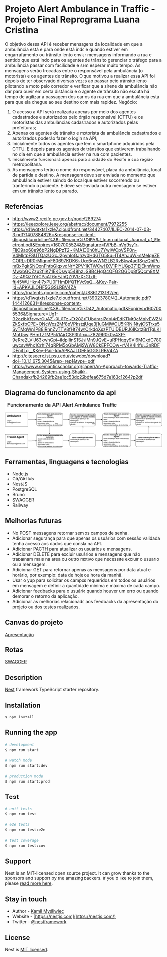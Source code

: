 # Projeto Alert Ambulance in Traffic - Projeto Final Reprograma Luana Cristina

O objetivo dessa API é receber mensagens da localidade em que a ambulância está e para onde está indo e quando estiver em engarrafamento ou trânsito lento enviar mensagens informando a rua e sentido que está indo para os agentes de trânsito gerenciar o tráfego para a ambulância passar com facilidade e sem esperar muito tempo.
As mensagens serão trocadas entre o responsável pela ambulância (o motorista) e os agentes de trânsito.
O que motivou a realizar essa API foi depois de ter observado diversas vezes ao passar pelo trânsito lento pilotando a moto pelo corredor e verificar que a sirene da ambulância não dar para ouvir em certa distância e o agente de trânsito não escuta há tempo de agilizar a passagem dos carros da rua em que a ambulância está para que ela chegue ao seu destino com mais rapidez.
Negócio:
1. O acesso a API será realizada apenas por meio dos agentes cadastrados e autorizados pelo órgão responsável (CTTU) e os motoristas das ambulâncias cadastrados e autorizados pelas prefeituras;
2. Apenas os agentes de trânsito e motorista da ambulância cadastrados e autorizados poderão fazer o login na API;
3. Inicialmente todos os agentes que tem o smartphone adquiridos pela CTTU. E depois para os agentes de trânsitos que estiverem trabalhando no dia em que a ambulância estiver na rua com pacientes.
4. Inicialmente funcionará apenas para a cidade do Recife e sua região metropolitana.
5. As mensagens terão o nome do responsável, placa da ambulância, local de partida e destino. A mensagem deve ser enviada no momento que ambulância estiver saindo do local que estiver socorrendo ou tranferindo o paciente. E deve ser enviada outra mensagem se estiver em um trânsito lento ou parado. 

## Referências

* http://www2.recife.pe.gov.br/node/289274
* https://ieeexplore.ieee.org/abstract/document/7972255
* https://d1wqtxts1xzle7.cloudfront.net/34427407/IIJEC-2014-07-03-3.pdf?1407884826=&response-content-disposition=inline%3B+filename%3DIPASJ_International_Journal_of_Electroni.pdf&Expires=1607005524&Signature=IVPbB-nVg9sy1r-FljO9ao68e96bP2NgDPzT2~KMA1C0h0hU7YwIWCpVSP0n-V4MktpFSUTQazUGcJ2pvhIoGJhzv0HdGTG58u~IT4AhJuW~sMelqeZECORL~DR0rMIqnnF80697KDK6~Uxe6gwWN2LB2RvBkw4adfSgzQhiPumBxPgkSNOxnFhtbGlqxvdNrY2PVr1KTWCwHXV1PiYUGp371EjEkmWmxMwxbGCZzu2fiiK71EKDswp548hz~S8B4HgQ4QFG2QGDp8f5Qcm8XMDz-49QZtYdCPaAT6nEJhQZ0VlzX5GLdl-ftj45WUHkn4j7xPU0FHmDIfQThVc9sQ__&Key-Pair-Id=APKAJLOHF5GGSLRBV4ZA
* https://patents.google.com/patent/US8612131B2/en
* https://d1wqtxts1xzle7.cloudfront.net/39023780/42_Automatic.pdf?1444126631=&response-content-disposition=inline%3B+filename%3D42_Automatic.pdf&Expires=1607005536&Signature=Ug1-B2ozibKfsvwrGuAZ~0L6Tz~Et282sFUbdmsl7dnI4rEdKTMt9cMqjvEWZNZkSxfpCPE~ONcWoz2Mf8pVPkstzjUqe3j1uGMlWOU5KRNINtyjCSTrxs5SvTMqWn1P88lRnnZyTTV8fHt74wrOrkdqXszPTUlDBURJ6IKxtzBrlTgLKIMoU5wjPHmTZ1MP5k1AjrCSP3h1mu~Z82j9R0k0v4XP-9eRre2LViJ63kwhGpi~iIdpIIinS1SJyiMn9JQvE~uRPHqqy9Vl6MCxdC780uwcsvWhx1CrhI74qRPM5oGbAMjSWW8CkEPFCOw~rV4K4l4fuL3nRDFDEnjfLg__&Key-Pair-Id=APKAJLOHF5GGSLRBV4ZA
* http://citeseerx.ist.psu.edu/viewdoc/download?doi=10.1.1.675.3045&rep=rep1&type=pdf
* https://www.semanticscholar.org/paper/An-Approach-towards-Traffic-Management-System-using-Shaikh-Chandak/fb24269fb2ae1cc53dc22bdfea675d7e163c1264?p2df



## Diagrama do funcionamento da api

![Funcionamento API Alert Ambulance Traffic](FuncionamentoAPIAlertAmbulanceTraffic.png)

## Ferramentas, linguagens e tecnologias
* Node.js
* Git/GitHub
* NestJS
* PostgreSQL
* Bruno
* SWAGGER
* Railway

## Melhorias futuras
* No POST messagens retornar sem os campos de senha.
* Adicionar segurança para que apenas os usuários com sessão validada tenha acesso aos dados que consta na API.
* Adicionar PACTH para atualizar os usuários e mensagens.
* Adicionar DELETE para excluir usuários e mensagens que não trabalham mais na área ou outro motivo que necessite excluir o usuário ou a mensagem.
* Adicionar GET para retornar apenas as mensagens por data atual e horário, por exemplo: data de hoje ou hora da manhã.
* Usar o yup para solicitar os campos requeridos em todos os usuários em mensagem e definir a quantidade mínima e máxima de cada campo.
* Adicionar feedbacks para o usuário quando houver um erro ou quando demorar o retorno da aplicação.
* Adicionar as melhorias relacionado aos feedbacks da apresentação do projeto ou dos testes realizados.

## Canvas do projeto
[Apresentação](https://www.canva.com/design/DAGOyq7vdH4/2B9bTcc6UosOmtywNwI2-w/edit?utm_content=DAGOyq7vdH4&utm_campaign=designshare&utm_medium=link2&utm_source=sharebutton)

## Rotas
[SWAGGER](http://localhost:3002/api) 

## Description

[Nest](https://github.com/nestjs/nest) framework TypeScript starter repository.

## Installation

```bash
$ npm install
```

## Running the app

```bash
# development
$ npm run start

# watch mode
$ npm run start:dev

# production mode
$ npm run start:prod
```

## Test

```bash
# unit tests
$ npm run test

# e2e tests
$ npm run test:e2e

# test coverage
$ npm run test:cov
```

## Support

Nest is an MIT-licensed open source project. It can grow thanks to the sponsors and support by the amazing backers. If you'd like to join them, please [read more here](https://docs.nestjs.com/support).

## Stay in touch

- Author - [Kamil Myśliwiec](https://kamilmysliwiec.com)
- Website - [https://nestjs.com](https://nestjs.com/)
- Twitter - [@nestframework](https://twitter.com/nestframework)

## License

Nest is [MIT licensed](LICENSE).
